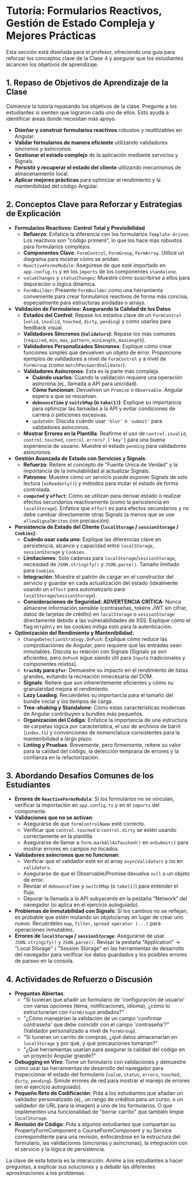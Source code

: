 # Tutoría: Formularios Reactivos, Gestión de Estado Compleja y Mejores Prácticas

Esta sección está diseñada para el profesor, ofreciendo una guía para reforzar los conceptos clave de la Clase 4 y asegurar que los estudiantes alcancen los objetivos de aprendizaje.

## 1. Repaso de Objetivos de Aprendizaje de la Clase

Comience la tutoría repasando los objetivos de la clase. Pregunte a los estudiantes si sienten que lograron cada uno de ellos. Esto ayuda a identificar áreas donde necesitan más apoyo.

- **Diseñar y construir formularios reactivos** robustos y reutilizables en Angular.
- **Validar formularios de manera eficiente** utilizando validadores síncronos y asíncronos.
- **Gestionar el estado complejo** de la aplicación mediante servicios y Signals.
- **Persistir y recuperar el estado del cliente** utilizando mecanismos de almacenamiento local.
- **Aplicar mejores prácticas** para optimizar el rendimiento y la mantenibilidad del código Angular.

## 2. Conceptos Clave para Reforzar y Estrategias de Explicación

- **Formularios Reactivos: Control Total y Previsibilidad**
  - **Refuerzo**: Enfatice la diferencia con los formularios `Template-driven`. Los reactivos son "código primero", lo que los hace más robustos para formularios complejos.
  - **Componentes Clave**: `FormControl`, `FormGroup`, `FormArray`. Utilice un diagrama para mostrar cómo se anidan.
  - `ReactiveFormsModule`: Asegúrese de que esté importado en `app.config.ts` y en los `imports` de los componentes `standalone`.
  - `valueChanges` y `statusChanges`: Muestre cómo suscribirse a ellos para depuración o lógica dinámica.
  - `FormBuilder`: Presente `FormBuilder` como una herramienta conveniente para crear formularios reactivos de forma más concisa, especialmente para estructuras anidadas o arrays.
- **Validación de Formularios: Asegurando la Calidad de los Datos**
  - **Estados del Control**: Repase los estados clave de un `FormControl` (`valid`, `invalid`, `touched`, `dirty`, `pending`) y cómo usarlos para feedback visual.
  - **Validadores Síncronos (`Validators`)**: Repase los más comunes (`required`, `min`, `max`, `pattern`, `minLength`, `maxLength`).
  - **Validadores Personalizados Síncronos**: Explique cómo crear funciones simples que devuelven un objeto de error. Proporcione ejemplos de validadores a nivel de `FormControl` y a nivel de `FormGroup` (como `matchPasswordValidator`).
  - **Validadores Asíncronos**: Esta es la parte más compleja.
    - **Cuándo usarlos**: Cuando la validación requiere una operación asíncrona (ej., llamada a API para unicidad).
    - **Cómo funcionan**: Devuelven un `Promise` o `Observable`. Angular espera a que se resuelvan.
    - **`debounceTime` y `switchMap` (o `take(1)`)**: Explique su importancia para optimizar las llamadas a la API y evitar condiciones de carrera o peticiones excesivas.
    - `updateOn`: Discuta cuándo usar `'blur'` o `'submit'` para validadores asíncronos.
  - **Mostrar Errores en la Plantilla**: Reafirme el uso de `control.invalid`, `control.touched`, `control.errors?.['key']` para una buena experiencia de usuario. Muestre el estado `pending` para validadores asíncronos.
- **Gestión Avanzada de Estado con Servicios y Signals**:
  - **Refuerzo**: Reitere el concepto de "Fuente Única de Verdad" y la importancia de la inmutabilidad al actualizar Signals.
  - **Patrones**: Muestre cómo un servicio puede exponer Signals de solo lectura (`asReadonly()`) y métodos para mutar el estado de forma controlada.
  - **`computed` y `effect`**: Cómo se utilizan para derivar estado o realizar efectos secundarios reactivamente (como la persistencia en `localStorage`). Enfatice que `effect` es para efectos secundarios y no debe cambiar directamente otras Signals (a menos que se use `allowSignalWrites` con precaución).
- **Persistencia de Estado del Cliente (`localStorage` / `sessionStorage` / `Cookies`)**:
  - **Cuándo usar cada uno**: Explique las diferencias clave en persistencia, alcance y capacidad entre `localStorage`, `sessionStorage` y `Cookies`.
  - **Limitaciones**: Solo cadenas para `localStorage`/`sessionStorage`, necesidad de `JSON.stringify()` y `JSON.parse()`. Tamaño limitado para `Cookies`.
  - **Integración**: Muestre el patrón de cargar en el constructor del servicio y guardar en cada actualización del estado (idealmente usando un `effect` para automatizarlo para `localStorage`/`sessionStorage`).
  - **Consideraciones de Seguridad: ADVERTENCIA CRÍTICA**: Nunca almacene información sensible (contraseñas, tokens JWT sin cifrar, datos de tarjetas de crédito) en `localStorage` o `sessionStorage` directamente debido a las vulnerabilidades de XSS. Explique cómo el flag `HttpOnly` en las cookies mitiga esto para la autenticación.
- **Optimización del Rendimiento y Mantenibilidad**:
  - `ChangeDetectionStrategy.OnPush`: Explique cómo reduce las comprobaciones de Angular, pero requiere que las entradas sean inmutables. Discuta su relación con Signals (Signals ya son eficientes, pero `OnPush` sigue siendo útil para `Input`s tradicionales y componentes mixtos).
  - **`trackBy` para `@for`**: Demuestre su impacto en el rendimiento de listas grandes, evitando la recreación innecesaria del DOM.
  - **Signals**: Reitere que son inherentemente eficientes y cómo su granularidad mejora el rendimiento.
  - **Lazy Loading**: Recuérdeles su importancia para el tamaño del bundle inicial y los tiempos de carga.
  - **Tree-shaking y Standalone**: Cómo estas características modernas de Angular contribuyen a bundles más pequeños.
  - **Organización del Código**: Enfatice la importancia de una estructura de carpetas lógica por característica, el uso de archivos de barril (`index.ts`) y convenciones de nomenclatura consistentes para la mantenibilidad a largo plazo.
  - **Linting y Pruebas**: Brevemente, pero firmemente, reitere su valor para la calidad del código, la detección temprana de errores y la confianza en la refactorización.

## 3. Abordando Desafíos Comunes de los Estudiantes

- **Errores de `ReactiveFormsModule`**: Si los formularios no se vinculan, verificar la importación en `app.config.ts` y en el `imports` del componente.
- **Validaciones que no se activan**:
  - Asegurarse de que `formControlName` esté correcto.
  - Verificar que `control.touched` o `control.dirty` se estén usando correctamente en la plantilla.
  - Asegurarse de llamar a `form.markAllAsTouched()` en `onSubmit()` para mostrar errores en campos no tocados.
- **Validadores asíncronos que no funcionan**:
  - Verificar que el validador esté en el array `asyncValidators` y no en `validators`.
  - Asegurarse de que el Observable/Promise devuelva `null` o un objeto de error.
  - Revisar el `debounceTime` y `switchMap` (o `take(1)`) para entender el flujo.
  - Depurar la llamada a la API subyacente en la pestaña "Network" del navegador (si aplica en el ejercicio autoguiado).
- **Problemas de inmutabilidad con Signals**: Si los cambios no se reflejan, es probable que estén mutando un objeto/array en lugar de crear uno nuevo. Recuérdeles `map`, `filter`, `spread operator (...)` para operaciones inmutables.
- **Errores de `localStorage` / `sessionStorage`**: Asegurarse de usar `JSON.stringify()` y `JSON.parse()`. Revisar la pestaña "Application" -> "Local Storage" / "Session Storage" en las herramientas de desarrollo del navegador para verificar los datos guardados y los posibles errores de parseo en la consola.

## 4. Actividades de Refuerzo o Discusión

- **Preguntas Abiertas**:
  - "Si tuvieran que añadir un formulario de 'configuración de usuario' con varias opciones (tema, notificaciones, idioma), ¿cómo lo estructurarían con `FormGroup`s anidados?"
  - "¿Cómo manejarían la validación de un campo 'confirmar contraseña' que debe coincidir con el campo 'contraseña'?" (Validador personalizado a nivel de `FormGroup`).
  - "Si tuvieran un carrito de compras, ¿qué datos almacenarían en `localStorage` y por qué, y qué precauciones tomarían?"
  - "¿Qué herramientas usarían para asegurar la calidad del código en un proyecto Angular grande?"
- **Debugging en Vivo**: Tome un formulario con validaciones y demuestre cómo usar las herramientas de desarrollo del navegador para inspeccionar el estado del formulario (`value`, `status`, `errors`, `touched`, `dirty`, `pending`). Simule errores de red para mostrar el manejo de errores (en el ejercicio autoguiado).
- **Pequeño Reto de Codificación**: Pida a los estudiantes que añadan un validador personalizado (ej., un rango de créditos para un curso, o un validador de URL para la imagen) a uno de los formularios. O que implementen una funcionalidad de "borrar carrito" que también limpie `localStorage`.
- **Revisión de Código**: Pida a algunos estudiantes que compartan su PropertyFormComponent o CourseFormComponent y su Service correspondiente para una revisión, enfocándose en la estructura del formulario, las validaciones (síncronas y asíncronas), la integración con el servicio y la lógica de persistencia.

La clave de esta tutoría es la interacción. Anime a los estudiantes a hacer preguntas, a explicar sus soluciones y a debatir las diferentes aproximaciones a los problemas.
